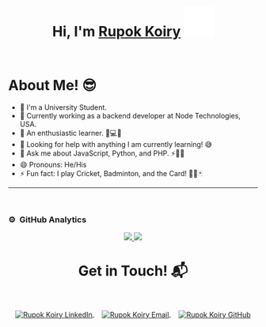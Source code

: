 <h1 align="center">
  Hi, I'm <a href="https://github.com/Rupok-Koiry">Rupok Koiry</a> 
  <img src="https://github.com/Kathryn-Jie/Kathryn-Jie/blob/main/wave.gif" width="60px"/>
</h1>
<br>

<h1>About Me! 😎</h1>

- 🏫 I'm a University Student.
- 🔭 Currently working as a backend developer at Node Technologies, USA.
- 🌱 An enthusiastic learner. 🧠💻🤖
- 🤔 Looking for help with anything I am currently learning! 😅
- 💬 Ask me about JavaScript, Python, and PHP. ⚡🐍🐘
- 😄 Pronouns: He/His
- ⚡ Fun fact: I play Cricket, Badminton, and the Card! 🏏🎾🃏

<hr>
<br>

### ⚙️ &nbsp;GitHub Analytics

<p align="center">
  <a href="https://github.com/Rupok-Koiry">
    <img height="180em" src="https://github-readme-stats-eight-theta.vercel.app/api?username=Rupok-Koiry&show_icons=true&theme=algolia&include_all_commits=true&count_private=true"/>
    <img height="180em" src="https://github-readme-stats-eight-theta.vercel.app/api/top-langs/?username=Rupok-Koiry&layout=compact&langs_count=8&theme=algolia"/>
  </a>
</p>

<h1 align="center">Get in Touch! 📬</h1>
<br>

<p align="center">
  <a href="https://www.linkedin.com/in/rupok-koiry" target="blank">
    <img align="center" src="https://img.shields.io/badge/LinkedIn-0077B5?style=for-the-badge&logo=linkedin&logoColor=white" alt="Rupok Koiry LinkedIn"/>
  </a>
  &nbsp;&nbsp;&nbsp;
  <a href="mailto:koiry.rupok@gmail.com" target="blank">
    <img align="center" src="https://img.shields.io/badge/Gmail-D14836?style=for-the-badge&logo=gmail&logoColor=white" alt="Rupok Koiry Email"/>
  </a>
  &nbsp;&nbsp;&nbsp;
  <a href="https://www.github.com/Rupok-Koiry" target="blank">
    <img align="center" src="https://img.shields.io/badge/GitHub-100000?style=for-the-badge&logo=github&logoColor=white" alt="Rupok Koiry GitHub"/>
  </a>
</p>
